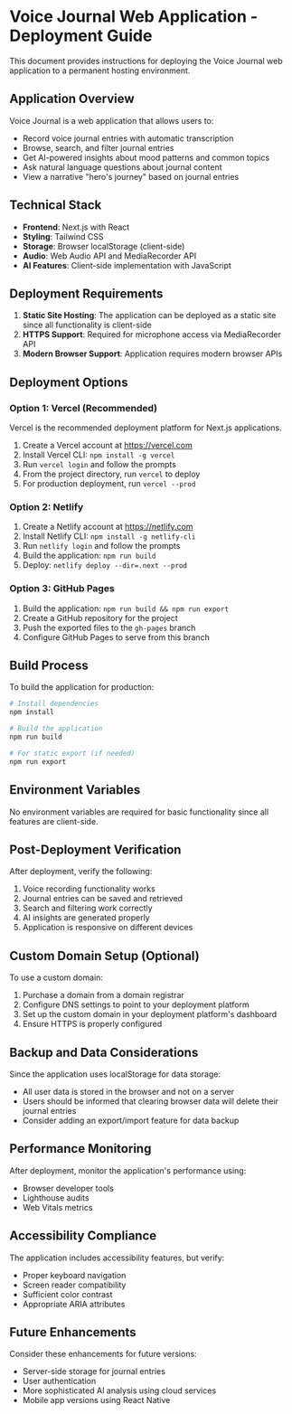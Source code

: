 # Voice Journal Web Application - Deployment Guide

This document provides instructions for deploying the Voice Journal web application to a permanent hosting environment.

## Application Overview

Voice Journal is a web application that allows users to:
- Record voice journal entries with automatic transcription
- Browse, search, and filter journal entries
- Get AI-powered insights about mood patterns and common topics
- Ask natural language questions about journal content
- View a narrative "hero's journey" based on journal entries

## Technical Stack

- **Frontend**: Next.js with React
- **Styling**: Tailwind CSS
- **Storage**: Browser localStorage (client-side)
- **Audio**: Web Audio API and MediaRecorder API
- **AI Features**: Client-side implementation with JavaScript

## Deployment Requirements

1. **Static Site Hosting**: The application can be deployed as a static site since all functionality is client-side
2. **HTTPS Support**: Required for microphone access via MediaRecorder API
3. **Modern Browser Support**: Application requires modern browser APIs

## Deployment Options

### Option 1: Vercel (Recommended)

Vercel is the recommended deployment platform for Next.js applications.

1. Create a Vercel account at https://vercel.com
2. Install Vercel CLI: `npm install -g vercel`
3. Run `vercel login` and follow the prompts
4. From the project directory, run `vercel` to deploy
5. For production deployment, run `vercel --prod`

### Option 2: Netlify

1. Create a Netlify account at https://netlify.com
2. Install Netlify CLI: `npm install -g netlify-cli`
3. Run `netlify login` and follow the prompts
4. Build the application: `npm run build`
5. Deploy: `netlify deploy --dir=.next --prod`

### Option 3: GitHub Pages

1. Build the application: `npm run build && npm run export`
2. Create a GitHub repository for the project
3. Push the exported files to the `gh-pages` branch
4. Configure GitHub Pages to serve from this branch

## Build Process

To build the application for production:

```bash
# Install dependencies
npm install

# Build the application
npm run build

# For static export (if needed)
npm run export
```

## Environment Variables

No environment variables are required for basic functionality since all features are client-side.

## Post-Deployment Verification

After deployment, verify the following:

1. Voice recording functionality works
2. Journal entries can be saved and retrieved
3. Search and filtering work correctly
4. AI insights are generated properly
5. Application is responsive on different devices

## Custom Domain Setup (Optional)

To use a custom domain:

1. Purchase a domain from a domain registrar
2. Configure DNS settings to point to your deployment platform
3. Set up the custom domain in your deployment platform's dashboard
4. Ensure HTTPS is properly configured

## Backup and Data Considerations

Since the application uses localStorage for data storage:
- All user data is stored in the browser and not on a server
- Users should be informed that clearing browser data will delete their journal entries
- Consider adding an export/import feature for data backup

## Performance Monitoring

After deployment, monitor the application's performance using:
- Browser developer tools
- Lighthouse audits
- Web Vitals metrics

## Accessibility Compliance

The application includes accessibility features, but verify:
- Proper keyboard navigation
- Screen reader compatibility
- Sufficient color contrast
- Appropriate ARIA attributes

## Future Enhancements

Consider these enhancements for future versions:
- Server-side storage for journal entries
- User authentication
- More sophisticated AI analysis using cloud services
- Mobile app versions using React Native
